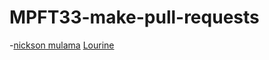 # MPFT33-make-pull-requests

-[nickson mulama](www.google.com)
[Lourine](https://github.com/Lourine)